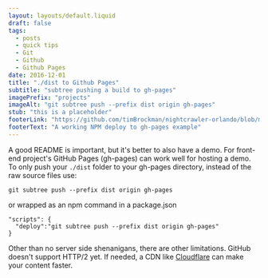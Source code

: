 ```yaml
---
layout: layouts/default.liquid
draft: false
tags: 
  - posts
  - quick tips
  - Git
  - Github
  - Github Pages
date: 2016-12-01
title: "./dist to Github Pages"
subtitle: "subtree pushing a build to gh-pages"
imagePrefix: "projects"
imageAlt: "git subtree push --prefix dist origin gh-pages"
stub: "this is a placeholder"
footerLink: "https://github.com/timBrockman/nightcrawler-orlando/blob/master/package.json#L13"
footerText: "A working NPM deploy to gh-pages example"
---
```

A good README is important, but it's better to also have a demo.
For front-end project's GitHub Pages (gh-pages) can work well for hosting a demo. 
To only push your `./dist` folder to your gh-pages directory, instead of the raw source files
use:
```
git subtree push --prefix dist origin gh-pages
```
or wrapped as an npm command in a package.json
```
"scripts": {
  "deploy":"git subtree push --prefix dist origin gh-pages"
}
```
Other than no server side shenanigans, there are other limitations. 
GitHub doesn't support HTTP/2 yet.
If needed, a CDN like [Cloudflare](https://www.cloudflare.com/) can make your content faster.
